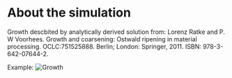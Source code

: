 # About the simulation

Growth descbited by analytically derived solution from:
Lorenz Ratke and P. W Voorhees. Growth and coarsening: Ostwald ripening in material processing. OCLC:751525888. Berlin; London: Springer, 2011. ISBN: 978-3-642-07644-2.

Example:
![Growth](https://github.com/shahaniRG/sinogram_changepoint_detection/SimulateSinogram/master/growth.jpg?raw=true)
